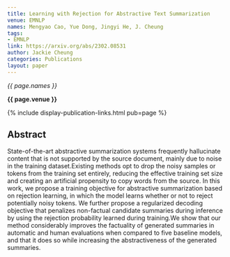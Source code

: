 ```yaml
---
title: Learning with Rejection for Abstractive Text Summarization
venue: EMNLP
names: Mengyao Cao, Yue Dong, Jingyi He, J. Cheung
tags:
- EMNLP
link: https://arxiv.org/abs/2302.08531
author: Jackie Cheung
categories: Publications
layout: paper
---
```


*{{ page.names }}*

**{{ page.venue }}**

{% include display-publication-links.html pub=page %}

## Abstract

State-of-the-art abstractive summarization systems frequently hallucinate content that is not supported by the source document, mainly due to noise in the training dataset.Existing methods opt to drop the noisy samples or tokens from the training set entirely, reducing the effective training set size and creating an artificial propensity to copy words from the source. In this work, we propose a training objective for abstractive summarization based on rejection learning, in which the model learns whether or not to reject potentially noisy tokens. We further propose a regularized decoding objective that penalizes non-factual candidate summaries during inference by using the rejection probability learned during training.We show that our method considerably improves the factuality of generated summaries in automatic and human evaluations when compared to five baseline models, and that it does so while increasing the abstractiveness of the generated summaries.
